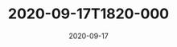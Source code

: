 ---
date: 2020-09-17
title: 2020-09-17T1820-000
hero: 2020/2020-09-17T1820-000.jpeg

# briefly describe the image…
alt: ''

# insert the closed caption text after the three-dash break…
# (include line-breaks, punctuation, and capitalization)
---